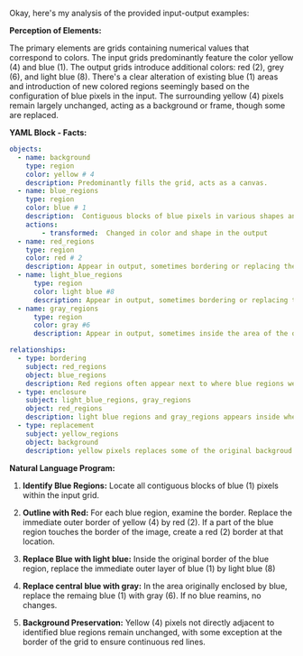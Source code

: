 Okay, here's my analysis of the provided input-output examples:

**Perception of Elements:**

The primary elements are grids containing numerical values that correspond to colors.  The input grids predominantly feature the color yellow (4) and blue (1). The output grids introduce additional colors: red (2), grey (6), and light blue (8). There's a clear alteration of existing blue (1) areas and introduction of new colored regions seemingly based on the configuration of blue pixels in the input. The surrounding yellow (4) pixels remain largely unchanged, acting as a background or frame, though some are replaced.

**YAML Block - Facts:**


```yaml
objects:
  - name: background
    type: region
    color: yellow # 4
    description: Predominantly fills the grid, acts as a canvas.
  - name: blue_regions
    type: region
    color: blue # 1
    description:  Contiguous blocks of blue pixels in various shapes and sizes.
    actions:
        - transformed:  Changed in color and shape in the output
  - name: red_regions
    type: region
    color: red # 2
    description: Appear in output, sometimes bordering or replacing the blue regions
  - name: light_blue_regions
      type: region
      color: light blue #8
      description: Appear in output, sometimes bordering or replacing the blue regions
  - name: gray_regions
      type: region
      color: gray #6
      description: Appear in output, sometimes inside the area of the original blue region

relationships:
  - type: bordering
    subject: red_regions
    object: blue_regions
    description: Red regions often appear next to where blue regions were.
  - type: enclosure
    subject: light_blue_regions, gray_regions
    object: red_regions
    description: light blue regions and gray_regions appears inside where the blue regions were.
  - type: replacement
    subject: yellow_regions
    object: background
    description: yellow pixels replaces some of the original backgroud.

```


**Natural Language Program:**

1. **Identify Blue Regions:** Locate all contiguous blocks of blue (1) pixels within the input grid.

2. **Outline with Red:** For each blue region, examine the border. Replace the immediate outer border of yellow (4) by red (2). If a part of the blue region touches the border of the image, create a red (2) border at that location.

3.  **Replace Blue with light blue:**  Inside the original border of the blue region, replace the immediate outer layer of blue (1) by light blue (8)

4. **Replace central blue with gray:** In the area originally enclosed by blue, replace the remaing blue (1) with gray (6). If no blue reamins, no changes.

5. **Background Preservation:**  Yellow (4) pixels not directly adjacent to identified blue regions remain unchanged, with some exception at the border of the grid to ensure continuous red lines.
